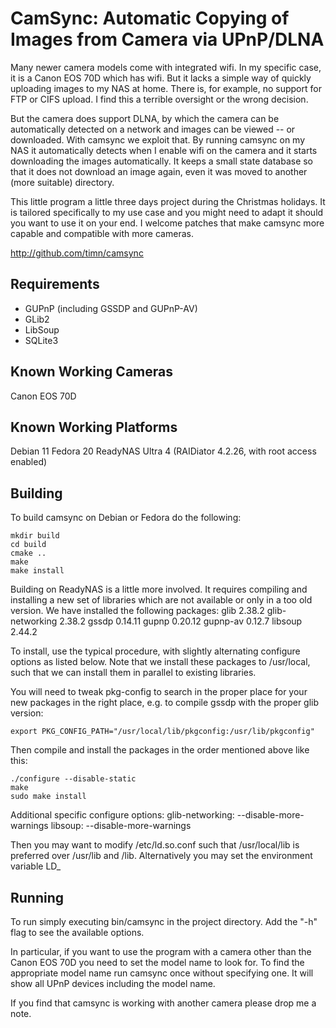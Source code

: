 
CamSync: Automatic Copying of Images from Camera via UPnP/DLNA
==============================================================

Many newer camera models come with integrated wifi. In my specific case, it is a Canon EOS 70D which has wifi. But it lacks a simple way of quickly uploading images to my NAS at home. There is, for example, no support for FTP or CIFS upload. I find this a terrible oversight or the wrong decision.

But the camera does support DLNA, by which the camera can be automatically detected on a network and images can be viewed -- or downloaded. With camsync we exploit that. By running camsync on my NAS it automatically detects when I enable wifi on the camera and it starts downloading the images automatically. It keeps a small state database so that it does not download an image again, even it was moved to another (more suitable) directory.

This little program a little three days project during the Christmas holidays. It is tailored specifically to my use case and you might need to adapt it should you want to use it on your end. I welcome patches that make camsync more capable and compatible with more cameras.

http://github.com/timn/camsync

Requirements
------------
- GUPnP (including GSSDP and GUPnP-AV)
- GLib2
- LibSoup
- SQLite3


Known Working Cameras
---------------------
Canon EOS 70D


Known Working Platforms
-----------------------
Debian 11
Fedora 20
ReadyNAS Ultra 4 (RAIDiator 4.2.26, with root access enabled)


Building
--------
To build camsync on Debian or Fedora do the following:
```
mkdir build
cd build
cmake ..
make
make install
```

Building on ReadyNAS is a little more involved. It requires compiling and installing a new set of libraries which are not available or only in a too old version. We have installed the following packages:
glib	    	2.38.2
glib-networking 2.38.2
gssdp		0.14.11
gupnp 		0.20.12
gupnp-av 	0.12.7
libsoup		2.44.2

To install, use the typical procedure, with slightly alternating configure options as listed below. Note that we install these packages to /usr/local, such that we can install them in parallel to existing libraries.

You will need to tweak pkg-config to search in the proper place for your new packages in the right place, e.g. to compile gssdp with the proper glib version:
```
export PKG_CONFIG_PATH="/usr/local/lib/pkgconfig:/usr/lib/pkgconfig"
```
Then compile and install the packages in the order mentioned above like this:
```
./configure --disable-static
make
sudo make install
```
Additional specific configure options:
glib-networking: --disable-more-warnings
libsoup: --disable-more-warnings

Then you may want to modify /etc/ld.so.conf such that /usr/local/lib is preferred over /usr/lib and /lib. Alternatively you may set the environment variable LD_

Running
-------
To run simply executing bin/camsync in the project directory. Add the "-h" flag to see the available options.

In particular, if you want to use the program with a camera other than the Canon EOS 70D you need to set the model name to look for. To find the appropriate model name run camsync once without specifying one. It will show all UPnP devices including the model name.

If you find that camsync is working with another camera please drop me a note.


